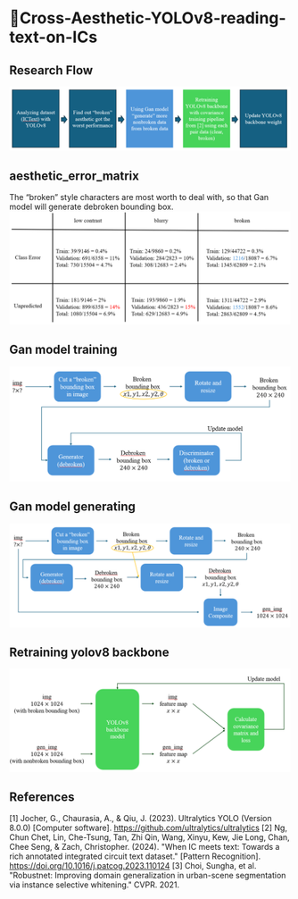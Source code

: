 # 🌟Cross-Aesthetic-YOLOv8-reading-text-on-ICs
## Research Flow
![image](https://github.com/okok009/Cross-Aesthetic-YOLOv8-reading-text-on-ICs/blob/master/assets/Research%20Flow.png)
## aesthetic_error_matrix
The “broken” style characters are most worth to deal with, so that Gan model will generate debroken bounding box.
![image](https://github.com/okok009/Cross-Aesthetic-YOLOv8-reading-text-on-ICs/blob/master/assets/aesthetic_error_matrix.png)
## Gan model training
![image](https://github.com/okok009/Cross-Aesthetic-YOLOv8-reading-text-on-ICs/blob/master/assets/Gan%20model%20training.png)
## Gan model generating
![image](https://github.com/okok009/Cross-Aesthetic-YOLOv8-reading-text-on-ICs/blob/master/assets/Gan%20model%20generating.png)
## Retraining yolov8 backbone
![image](https://github.com/okok009/Cross-Aesthetic-YOLOv8-reading-text-on-ICs/blob/master/assets/Retraining%20yolov8%20backbone.png)
## References
[1] Jocher, G., Chaurasia, A., & Qiu, J. (2023). Ultralytics YOLO (Version 8.0.0) [Computer software]. https://github.com/ultralytics/ultralytics
[2] Ng, Chun Chet, Lin, Che-Tsung, Tan, Zhi Qin, Wang, Xinyu, Kew, Jie Long, Chan, Chee Seng, & Zach, Christopher. (2024). "When IC meets text: Towards a rich annotated integrated circuit text dataset." [Pattern Recognition]. https://doi.org/10.1016/j.patcog.2023.110124
[3] Choi, Sungha, et al. "Robustnet: Improving domain generalization in urban-scene segmentation via instance selective whitening." CVPR. 2021.
